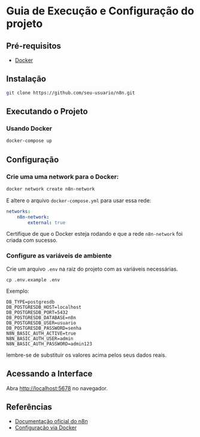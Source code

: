 # Guia de Execução e Configuração do projeto

## Pré-requisitos
- [Docker](https://www.docker.com/)

## Instalação

```bash
git clone https://github.com/seu-usuario/n8n.git
```

## Executando o Projeto

### Usando Docker

```bash
docker-compose up
```

## Configuração

### Crie uma uma network para o Docker:

```bash
docker network create n8n-network
``` 
E altere o arquivo `docker-compose.yml` para usar essa rede:
```yaml
networks:
    n8n-network:
        external: true
```

Certifique de que o Docker esteja rodando e que a rede `n8n-network` foi criada com sucesso.

### Configure as variáveis de ambiente
Crie um arquivo `.env` na raiz do projeto com as variáveis necessárias. 
```shell
cp .env.example .env
```

Exemplo:

```env
DB_TYPE=postgresdb
DB_POSTGRESDB_HOST=localhost
DB_POSTGRESDB_PORT=5432
DB_POSTGRESDB_DATABASE=n8n
DB_POSTGRESDB_USER=usuario
DB_POSTGRESDB_PASSWORD=senha
N8N_BASIC_AUTH_ACTIVE=true
N8N_BASIC_AUTH_USER=admin
N8N_BASIC_AUTH_PASSWORD=admin123
```

lembre-se de substituir os valores acima pelos seus dados reais.


## Acessando a Interface

Abra [http://localhost:5678](http://localhost:5678) no navegador.

## Referências

- [Documentação oficial do n8n](https://docs.n8n.io/)
- [Configuração via Docker](https://docs.n8n.io/hosting/docker/)
